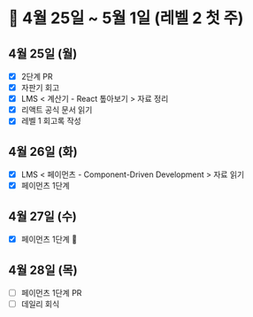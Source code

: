 # 🐯 4월 25일 ~ 5월 1일 (레벨 2 첫 주)

## 4월 25일 (월)

- [x] 2단계 PR
- [x] 자판기 회고
- [x] LMS < 계산기 - React 톺아보기 > 자료 정리
- [x] 리액트 공식 문서 읽기
- [x] 레벨 1 회고록 작성

## 4월 26일 (화)

- [x] LMS < 페이먼츠 - Component-Driven Development > 자료 읽기
- [x] 페이먼츠 1단계

## 4월 27일 (수)

- [x] 페이먼츠 1단계 🦖

## 4월 28일 (목)

- [ ] 페이먼츠 1단계 PR
- [ ] 데일리 회식
